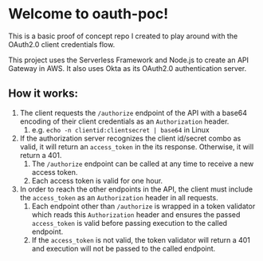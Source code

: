 # Welcome to oauth-poc!

This is a basic proof of concept repo I created to play around with the OAuth2.0 client credentials flow.

This project uses the Serverless Framework and Node.js to create an API Gateway in AWS. It also uses Okta as its OAuth2.0 authentication server.

## How it works:

1. The client requests the `/authorize` endpoint of the API with a base64 encoding of their client credentials as an `Authorization` header.
   1. e.g. `echo -n clientid:clientsecret | base64` in Linux
2. If the authorization server recognizes the client id/secret combo as valid, it will return an `access_token` in the its response. Otherwise, it will return a 401.
   1. The `/authorize` endpoint can be called at any time to receive a new access token.
   2. Each access token is valid for one hour.
3. In order to reach the other endpoints in the API, the client must include the `access_token` as an `Authorization` header in all requests.
   1. Each endpoint other than `/authorize` is wrapped in a token validator which reads this `Authorization` header and ensures the passed `access_token` is valid before passing execution to the called endpoint.
   2. If the `access_token` is not valid, the token validator will return a 401 and execution will not be passed to the called endpoint.
